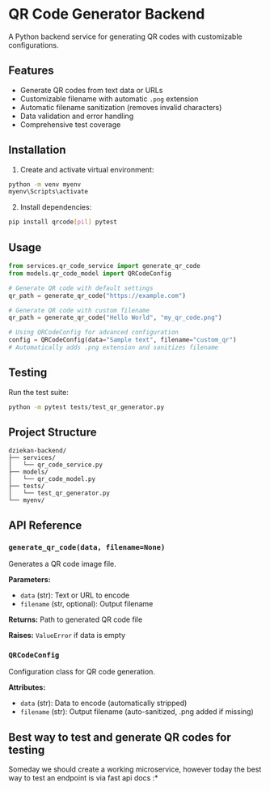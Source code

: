 # QR Code Generator Backend

A Python backend service for generating QR codes with customizable configurations.

## Features

- Generate QR codes from text data or URLs
- Customizable filename with automatic `.png` extension
- Automatic filename sanitization (removes invalid characters)
- Data validation and error handling
- Comprehensive test coverage

## Installation

1. Create and activate virtual environment:
```bash
python -m venv myenv
myenv\Scripts\activate
```

2. Install dependencies:
```bash
pip install qrcode[pil] pytest
```

## Usage

```python
from services.qr_code_service import generate_qr_code
from models.qr_code_model import QRCodeConfig

# Generate QR code with default settings
qr_path = generate_qr_code("https://example.com")

# Generate QR code with custom filename
qr_path = generate_qr_code("Hello World", "my_qr_code.png")

# Using QRCodeConfig for advanced configuration
config = QRCodeConfig(data="Sample text", filename="custom_qr")
# Automatically adds .png extension and sanitizes filename
```

## Testing

Run the test suite:
```bash
python -m pytest tests/test_qr_generator.py
```

## Project Structure

```
dziekan-backend/
├── services/
│   └── qr_code_service.py
├── models/
│   └── qr_code_model.py
├── tests/
│   └── test_qr_generator.py
└── myenv/
```

## API Reference

### `generate_qr_code(data, filename=None)`
Generates a QR code image file.

**Parameters:**
- `data` (str): Text or URL to encode
- `filename` (str, optional): Output filename

**Returns:** Path to generated QR code file

**Raises:** `ValueError` if data is empty

### `QRCodeConfig`
Configuration class for QR code generation.

**Attributes:**
- `data` (str): Data to encode (automatically stripped)
- `filename` (str): Output filename (auto-sanitized, .png added if missing)

## Best way to test and generate QR codes for testing

Someday we should create a working microservice, however today the best way to test an endpoint is via fast api docs :*